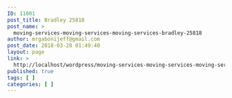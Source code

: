 ```yaml
---
ID: 11001
post_title: Bradley 25818
post_name: >
  moving-services-moving-services-moving-services-bradley-25818
author: mrgabonijeff@gmail.com
post_date: 2018-03-28 01:49:40
layout: page
link: >
  http://localhost/wordpress/moving-services-moving-services-moving-services-bradley-25818/
published: true
tags: [ ]
categories: [ ]
---
```


